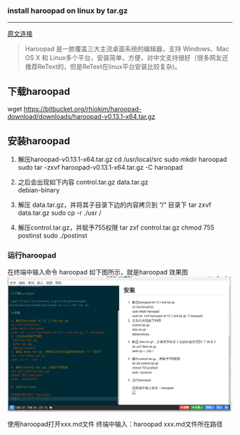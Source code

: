  ### install haroopad on linux by tar.gz
 ***
 [原文连接](http://blog.csdn.net/lxbwolf/article/details/52804074)
 
 >Haroopad 是一款覆盖三大主流桌面系统的编辑器，支持 Windows、Mac OS X 和 Linux多个平台，安装简单，方便，对中文支持很好（很多网友还推荐ReText的，但是ReText在linux平台安装比较复杂)。
 
 ## 下载haroopad
 
 
 wget https://bitbucket.org/rhiokim/haroopad-download/downloads/haroopad-v0.13.1-x64.tar.gz
 
 ## 安装haroopad
 
 1. 解压haroopad-v0.13.1-x64.tar.gz
 cd /usr/local/src
 sudo mkdir haroopad
 sudo tar -zxvf haroopad-v0.13.1-x64.tar.gz -C haroopad
 2. 之后会出现如下内容
  control.tar.gz 
  data.tar.gz  
  debian-binary
 3. 解压 data.tar.gz，并将其子目录下边的内容拷贝到 “/” 目录下
 tar zxvf data.tar.gz
 sudo cp -r ./usr /

 4. 解压control.tar.gz，并赋予755权限
 tar zxf control.tar.gz
 chmod 755 postinst
 sudo ./postinst

### 运行haroopad

 在终端中输入命令 haroopad
 如下图所示，就是haroopad 效果图
 ![](../images/markdown/haroopad.png)

 使用haroopad打开xxx.md文件
 终端中输入：haroopad  xxx.md文件所在路径